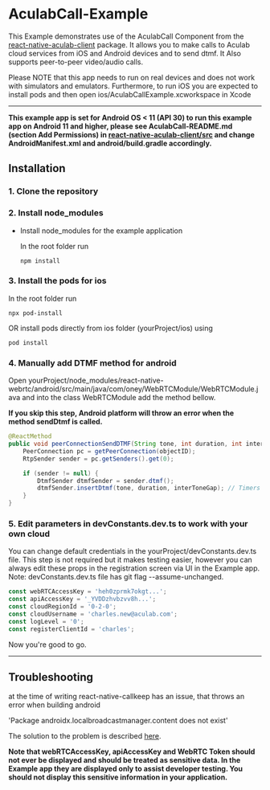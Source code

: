 # AculabCall-Example

This Example demonstrates use of the AculabCall Component from the [react-native-aculab-client](https://www.npmjs.com/package/react-native-aculab-client) package. It allows you to make calls to Aculab cloud services from iOS and Android devices and to send dtmf. It Also supports peer-to-peer video/audio calls.

Please NOTE that this app needs to run on real devices and does not work with simulators and emulators. Furthermore, to run iOS you are expected to install pods and then open ios/AculabCallExample.xcworkspace in Xcode

---

**This example app is set for Android OS < 11 (API 30) to run this example app on Android 11 and higher, please see AculabCall-README.md (section Add Permissions) in [react-native-aculab-client/src](https://github.com/aculab-com/react-native-aculab-client/tree/main/src) and change AndroidManifest.xml and android/build.gradle accordingly.**

## Installation

### 1. Clone the repository

### 2. Install node_modules

+ Install node_modules for the example application

    In the root folder run

    ``` node
    npm install
    ```

### 3. Install the pods for ios

In the root folder run

``` node
npx pod-install
```

OR install pods directly from ios folder (yourProject/ios) using

``` node
pod install
```

### 4. Manually add DTMF method for android

Open yourProject/node_modules/react-native-webrtc/android/src/main/java/com/oney/WebRTCModule/WebRTCModule.java and into the class WebRTCModule add the method bellow.

**If you skip this step, Android platform will throw an error when the method sendDtmf is called.**

``` java
@ReactMethod
public void peerConnectionSendDTMF(String tone, int duration, int interToneGap, int objectID) {
    PeerConnection pc = getPeerConnection(objectID);
    RtpSender sender = pc.getSenders().get(0);

    if (sender != null) {
        DtmfSender dtmfSender = sender.dtmf();
        dtmfSender.insertDtmf(tone, duration, interToneGap); // Timers are in ms
    }
}
```

### 5. Edit parameters in devConstants.dev.ts to work with your own cloud

You can change default credentials in the yourProject/devConstants.dev.ts file.
This step is not required but it makes testing easier, however you can always edit these props in the registration screen via UI in the Example app.  
Note: devConstants.dev.ts file has git flag --assume-unchanged.

```typescript
const webRTCAccessKey = 'heh0zprmk7okgt...';
const apiAccessKey = '_YVDDzhvbzvv8h...';
const cloudRegionId = '0-2-0';
const cloudUsername = 'charles.new@aculab.com';
const logLevel = '0';
const registerClientId = 'charles';
```

Now you're good to go.

---

## Troubleshooting

at the time of writing react-native-callkeep has an issue, that throws an error when building android

'Package androidx.localbroadcastmanager.content does not exist'

The solution to the problem is described [here](https://github.com/react-native-webrtc/react-native-callkeep/issues/594#issuecomment-1196411702).

**Note that webRTCAccessKey, apiAccessKey and WebRTC Token should not ever be displayed and should be treated as sensitive data. In the Example app they are displayed only to assist developer testing. You should not display this sensitive information in your application.**
